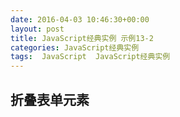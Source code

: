 ```yaml
---
date: 2016-04-03 10:46:30+00:00
layout: post
title: JavaScript经典实例 示例13-2
categories: JavaScript经典实例
tags:  JavaScript  JavaScript经典实例
---
```


折叠表单元素
----------------

<html>
    <head>
        <title>Collapsed Form Elements</title>
        <meta charset="utf-8" />
        <style type="text/css">
            .label
            {
                width: 400px;
                margin: 10px 0 0 0;
                padding: 10px;
                background-color: #ccf;
                text-align: center;
                border: 1px solid #ccf;
            }
            
            .elements
            {
                border: 1px solid #ccf;
                padding: 10px;
                border: 1px solid #ccf;
                width: 400px;
            }
            
            button
            {
                margin: 20px;
            }
            
        </style>
    </head>
    <body>
        <form>
            <div>
                <div id="section1" class="label">
                    <p>Checkboxes</p>
                </div>
                <div id="section1b" class="elements">
                    <input type="checkbox" name="box1" /> - box one<br />
                    <input type="checkbox" name="box1" /> - box one<br />
                    <input type="checkbox" name="box1" /> - box one<br />
                    <input type="checkbox" name="box1" /> - box one<br />
                    <input type="checkbox" name="box1" /> - box one<br />
                </div>
            </div>
            <div>
                <div id="section2" class="label">
                    <p>Buttons</p>
                </div>
                <div class="elements">
                    <input type="radio" name="button1" /> - box one<br />
                    <input type="radio" name="button1" /> - box one<br />
                    <input type="radio" name="button1" /> - box one<br />
                    <input type="radio" name="button1" /> - box one<br />
                    <input type="radio" name="button1" /> - box one<br />
                    <button>Submit</button>
                </div>
            </div>
        </form>
        <script type="text/javascript">
            var elements = document.getElementsByTagName('div');
            
            // 折叠起所有的区段
            for (var i = 0; i < elements.length; i++) {
                if (elements[i].className === 'elements') {
                    elements[i].style.display = 'none';
                } else if (elements[i].className === 'label') {
                    elements[i].onclick = switchDisplay;
                }
                
            }
            
            // 根据状态折叠或展开
            function switchDisplay() {
                var parent = this.parentNode,
                    target = parent.getElementsByTagName('div')[1];
                
                if (target.style.display === 'none') {
                    target.style.display = 'block';
                } else {
                    target.style.display = 'none';
                }
                
                return false;
            }
            
        </script>
    </body>
</html>

源码如下：

{% highlight html linenos %}
<!DOCTYPE html>
<html>
    <head>
        <title>Collapsed Form Elements</title>
        <meta charset="utf-8" />
        <style type="text/css">
            .label
            {
                width: 400px;
                margin: 10px 0 0 0;
                padding: 10px;
                background-color: #ccf;
                text-align: center;
                border: 1px solid #ccf;
            }
            
            .elements
            {
                border: 1px solid #ccf;
                padding: 10px;
                border: 1px solid #ccf;
                width: 400px;
            }
            
            button
            {
                margin: 20px;
            }
            
        </style>
    </head>
    <body>
        <form>
            <div>
                <div id="section1" class="label">
                    <p>Checkboxes</p>
                </div>
                <div id="section1b" class="elements">
                    <input type="checkbox" name="box1" /> - box one<br />
                    <input type="checkbox" name="box1" /> - box one<br />
                    <input type="checkbox" name="box1" /> - box one<br />
                    <input type="checkbox" name="box1" /> - box one<br />
                    <input type="checkbox" name="box1" /> - box one<br />
                </div>
            </div>
            <div>
                <div id="section2" class="label">
                    <p>Buttons</p>
                </div>
                <div class="elements">
                    <input type="radio" name="button1" /> - box one<br />
                    <input type="radio" name="button1" /> - box one<br />
                    <input type="radio" name="button1" /> - box one<br />
                    <input type="radio" name="button1" /> - box one<br />
                    <input type="radio" name="button1" /> - box one<br />
                    <button>Submit</button>
                </div>
            </div>
        </form>
        <script type="text/javascript">
            var elements = document.getElementsByTagName('div');
            
            // 折叠起所有的区段
            for (var i = 0; i < elements.length; i++) {
                if (elements[i].className === 'elements') {
                    elements[i].style.display = 'none';
                } else if (elements[i].className === 'label') {
                    elements[i].onclick = switchDisplay;
                }
                
            }
            
            // 根据状态折叠或展开
            function switchDisplay() {
                var parent = this.parentNode,
                    target = parent.getElementsByTagName('div')[1];
                
                if (target.style.display === 'none') {
                    target.style.display = 'block';
                } else {
                    target.style.display = 'none';
                }
                
                return false;
            }
            
        </script>
    </body>
</html>
{% endhighlight %}
